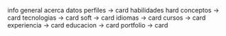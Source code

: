 info general
    acerca
    datos
perfiles -> card
habilidades
    hard
        conceptos -> card
        tecnologias -> card
    soft -> card
idiomas -> card
cursos  -> card
experiencia -> card
educacion   -> card
portfolio   -> card